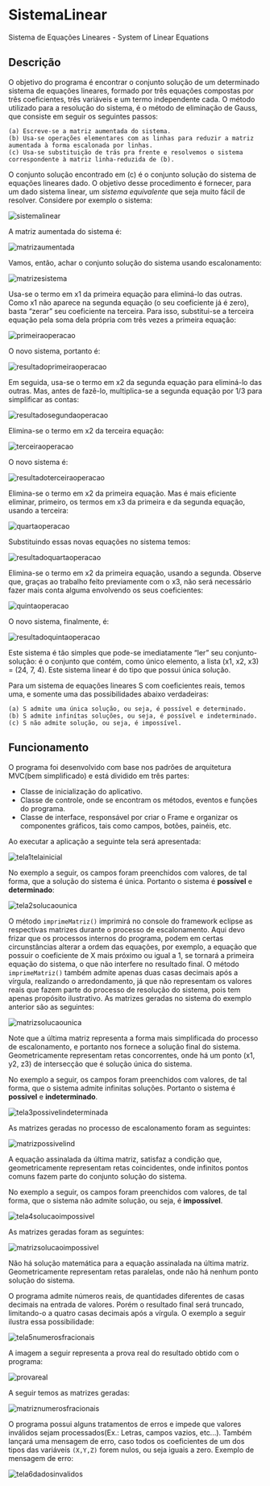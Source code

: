 # SistemaLinear
Sistema de Equações Lineares - System of Linear Equations

## Descrição
O objetivo do programa é encontrar o conjunto solução de um determinado sistema de equações lineares, formado por três equações compostas por três coeficientes, três variáveis e um termo independente cada. O método utilizado para a resolução do sistema, é o método de eliminação de Gauss, que consiste em seguir os seguintes passos:
```
(a) Escreve-se a matriz aumentada do sistema.
(b) Usa-se operações elementares com as linhas para reduzir a matriz aumentada à forma escalonada por linhas.
(c) Usa-se substituição de trás pra frente e resolvemos o sistema correspondente à matriz linha-reduzida de (b).
```   
O conjunto solução encontrado em (c) é o conjunto solução do sistema de equações lineares dado.
O objetivo desse procedimento é fornecer, para um dado sistema linear, um *sistema equivalente* que seja muito fácil de resolver. Considere por exemplo o sistema:

![sistemalinear](https://user-images.githubusercontent.com/34487807/33915097-9fa63e5c-df88-11e7-86be-42c6fefd8ba7.png)

A matriz aumentada do sistema é:

![matrizaumentada](https://user-images.githubusercontent.com/34487807/33916746-786b69bc-df91-11e7-8683-c6d8292fd629.png)

Vamos, então, achar o conjunto solução do sistema usando escalonamento:

![matrizesistema](https://user-images.githubusercontent.com/34487807/33916770-b2a80c7a-df91-11e7-9af5-a3488c916abf.png)

Usa-se o termo em x1 da primeira equação para eliminá-lo das outras. Como x1 não aparece na segunda equação (o seu coeficiente já é zero), basta “zerar” seu coeficiente na terceira. Para isso, substitui-se a terceira equação pela soma dela própria com três vezes a primeira equação:

![primeiraoperacao](https://user-images.githubusercontent.com/34487807/33916787-c7b92fb8-df91-11e7-8fdb-57b9b9ec8cb2.png)

O novo sistema, portanto é:

![resultadoprimeiraoperacao](https://user-images.githubusercontent.com/34487807/33916798-e1128bf8-df91-11e7-9854-8b1235465fb5.png)

Em seguida, usa-se o termo em x2 da segunda equação para eliminá-lo das outras. Mas, antes de fazê-lo, multiplica-se a segunda equação por 1/3 para simplificar as contas:

![resultadosegundaoperacao](https://user-images.githubusercontent.com/34487807/33916850-2ea6e544-df92-11e7-800a-56587a36034e.png)

Elimina-se o termo em x2 da terceira equação:

![terceiraoperacao](https://user-images.githubusercontent.com/34487807/33916875-492fd8e4-df92-11e7-8db6-1c5a19ea41a7.png)

O novo sistema é:

![resultadoterceiraoperacao](https://user-images.githubusercontent.com/34487807/33916889-5781f03a-df92-11e7-9277-b1c7c0f9104a.png)

Elimina-se o termo em x2 da primeira equação. Mas é mais eficiente eliminar, primeiro, os termos em x3 da primeira e da segunda equação, usando a terceira:

![quartaoperacao](https://user-images.githubusercontent.com/34487807/33916896-5f3bf37a-df92-11e7-96f0-53bc3b9272ba.png)

Substituindo essas novas equações no sistema temos:

![resultadoquartaoperacao](https://user-images.githubusercontent.com/34487807/33916959-b64b9490-df92-11e7-9ab8-021376fda25c.png)

Elimina-se o termo em x2 da primeira equação, usando a segunda. Observe que, graças ao trabalho feito previamente com o x3, não será necessário fazer mais conta alguma envolvendo os seus coeficientes:

![quintaoperacao](https://user-images.githubusercontent.com/34487807/33916980-cd2f749c-df92-11e7-9ba7-c7930f3cec39.png)

O novo sistema, finalmente, é:

![resultadoquintaoperacao](https://user-images.githubusercontent.com/34487807/33916987-d873efc2-df92-11e7-9aee-fd67a68ececd.png)

Este sistema é tão simples que pode-se imediatamente “ler” seu conjunto-solução: é o conjunto que contém, como único elemento, a lista (x1, x2, x3) = (24, 7, 4). Este sistema linear é do tipo que possui única solução.

Para um sistema de equações lineares S com coeficientes reais, temos uma, e somente uma das possibilidades abaixo verdadeiras:
```
(a) S admite uma única solução, ou seja, é possível e determinado.
(b) S admite infinítas soluções, ou seja, é possível e indeterminado.
(c) S não admite solução, ou seja, é impossível.
```
## Funcionamento

O programa foi desenvolvido com base nos padrões de arquitetura MVC(bem simplificado) e está dividido em três partes:
   - Classe de inicialização do aplicativo.
   - Classe de controle, onde se encontram os métodos, eventos e funções do programa.
   - Classe de interface, responsável por criar o Frame e organizar os componentes gráficos, tais como campos, botões, painéis, etc.

Ao executar a aplicação a seguinte tela será apresentada:

![tela1telainicial](https://user-images.githubusercontent.com/34487807/33921054-926e3148-dfa8-11e7-9e5a-dbde07f364a1.png)

No exemplo a seguir, os campos foram preenchidos com valores, de tal forma, que a solução do sistema é única. Portanto o sistema é **possível** e **determinado**:

![tela2solucaounica](https://user-images.githubusercontent.com/34487807/33921056-9294c574-dfa8-11e7-8806-7b3989f99de9.png)

O método `imprimeMatriz()` imprimirá no console do framework eclipse as respectivas matrizes durante o processo de escalonamento. Aqui devo frizar que os processos internos do programa, podem em certas circunstâncias alterar a ordem das equações, por exemplo, a equação que possuir o coeficiente de X mais próximo ou igual a 1, se tornará a primeira equação do sistema, o que não interfere no resultado final. O método `imprimeMatriz()` também admite apenas duas casas decimais após a vírgula, realizando o arredondamento, já que não representam os valores reais que fazem parte do processo de resolução do sistema, pois tem apenas propósito ilustrativo. As matrizes geradas no sistema do exemplo anterior são as seguintes:

![matrizsolucaounica](https://user-images.githubusercontent.com/34487807/33921052-9220672e-dfa8-11e7-84e1-ad811e21c9f3.png)

Note que a última matriz representa a forma mais simplificada do processo de escalonamento, e portanto nos fornece a solução final do sistema. Geometricamente representam retas concorrentes, onde há um ponto (x1, y2, z3) de intersecção que é solução única do sistema.

No exemplo a seguir, os campos foram preenchidos com valores, de tal forma, que o sistema admite infinitas soluções. Portanto o sistema é **possivel** e **indeterminado**.

![tela3possivelindeterminada](https://user-images.githubusercontent.com/34487807/33921057-92bac2d8-dfa8-11e7-9a0a-0b5eb77b31d3.png)

As matrizes geradas no processo de escalonamento foram as seguintes:

![matrizpossivelind](https://user-images.githubusercontent.com/34487807/33921062-93a85b10-dfa8-11e7-842d-7238bb440c33.png)

A equação assinalada da última matriz, satisfaz a condição que, geometricamente representam retas coincidentes, onde infinitos pontos comuns fazem parte do conjunto solução do sistema.

No exemplo a seguir, os campos foram preenchidos com valores, de tal forma, que o sistema não admite solução, ou seja, é **impossível**.

![tela4solucaoimpossivel](https://user-images.githubusercontent.com/34487807/33921058-92fe20fa-dfa8-11e7-974a-ac705b6c0a1a.png)

As matrizes geradas foram as seguintes:

![matrizsolucaoimpossivel](https://user-images.githubusercontent.com/34487807/33921051-91f7c58a-dfa8-11e7-99a1-db3c221fd41a.png)

Não há solução matemática para a equação assinalada na última matriz. Geometricamente representam retas paralelas, onde não há nenhum ponto solução do sistema.

O programa admite números reais, de quantidades diferentes de casas decimais na entrada de valores. Porém o resultado final será truncado, limitando-o a quatro casas decimais após a vírgula. O exemplo a seguir ilustra essa possibilidade:

![tela5numerosfracionais](https://user-images.githubusercontent.com/34487807/33921059-932a2b1e-dfa8-11e7-8326-7ae91b19c8fa.png)

A imagem a seguir representa a prova real do resultado obtido com o programa:

![provareal](https://user-images.githubusercontent.com/34487807/33921053-9246e8fe-dfa8-11e7-95d5-d387a70bac23.png)

A seguir temos as matrizes geradas:

![matriznumerosfracionais](https://user-images.githubusercontent.com/34487807/33921061-93801d4e-dfa8-11e7-87dd-6b72326ffef2.png)

O programa possui alguns tratamentos de erros e impede que valores inválidos sejam processados(Ex.: Letras, campos vazios, etc...). Também lançará uma mensagem de erro, caso todos os coeficientes de um dos tipos das variáveis `(X,Y,Z)` forem nulos, ou seja iguais a zero. Exemplo de mensagem de erro:

![tela6dadosinvalidos](https://user-images.githubusercontent.com/34487807/33921060-9358d8a6-dfa8-11e7-90f4-6400ae5619bb.png)
